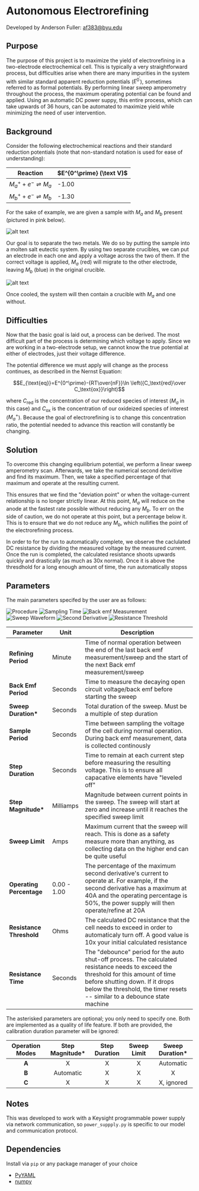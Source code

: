 # Autonomous Electrorefining

Developed by Anderson Fuller: [af383@byu.edu](docs/mailto:af383@byu.edu)

## Purpose

The purpose of this project is to maximize the yield of electrorefining in a two-electrode electrochemical cell. This is typically a very straightforward process, but difficulties arise when there are many impurities in the system with similar standard apparent reduction potentials ($E^{0^\prime}$), sometimes referred to as formal potentials. By performing linear sweep amperometry throughout the process, the maximum operating potential can be found and applied. Using an automatic DC power suppy, this entire process, which can take upwards of 36 hours, can be automated to maximize yield while minimizing the need of user intervention.

## Background

Consider the following electrochemical reactions and their standard reduction potentials (note that non-standard notation is used for ease of understanding):

| Reaction                            | $E^{0^\prime} (\text V)$ |
| ----------------------------------- | ------------------------ |
| $M_a^+ + e^-\rightleftharpoons M_a$ | -1.00                    |
| $M_b^+ + e^-\rightleftharpoons M_b$ | -1.30                    |

For the sake of example, we are given a sample with $M_a$ and $M_b$ present (pictured in pink below).

![alt text](docs/start.png)

Our goal is to separate the two metals. We do so by putting the sample into a molten salt eutectic system. By using two separate crucibles, we can put an electrode in each one and apply a voltage across the two of them. If the correct voltage is applied, $M_a$ (red) will migrate to the other electrode, leaving $M_b$ (blue) in the original crucible.

![alt text](docs/done.png)

Once cooled, the system will then contain a crucible with $M_a$ and one without.

## Difficulties

Now that the basic goal is laid out, a process can be derived. The most difficult part of the process is determining which voltage to apply. Since we are working in a two-electrode setup, we cannot know the true potential at either of electrodes, just their voltage difference.

The potential difference we must apply will change as the process continues, as described in the Nernst Equation:

$$E_{\text{eq}}=E^{0^\prime}-{RT\over{nF}}\ln \left({C_\text{red}\over C_\text{ox}}\right)$$

where $C_\text{red}$ is the concentration of our reduced species of interest ($M_a$ in this case) and $C_\text{ox}$ is the concentration of our oxideized species of interest ($M_a^+$). Because the goal of electrorefining is to change this concentration ratio, the potential needed to advance this reaction will constantly be changing.

## Solution

To overcome this changing equilibrium potential, we perform a linear sweep amperometry scan. Afterwards, we take the numerical second derivitive and find its maximum. Then, we take a specified percentage of that maximum and operate at the resulting current.

This ensures that we find the "deviation point" or when the voltage-current relationship is no longer strictly linear. At this point, $M_a$ will reduce on the anode at the fastest rate possible without reducing any $M_b$. To err on the side of caution, we do not operate at this point, but a percentage below it. This is to ensure that we do not reduce any $M_b$, which nullifies the point of the electrorefining process.

In order to for the run to automatically complete, we observe the caclulated DC resistance by dividing the measured voltage by the measured current. Once the run is completed, the calculated resistance shoots upwards quickly and drastically (as much as 30x normal). Once it is above the thresdhold for a long enough amount of time, the run automatically stopss

## Parameters

The main parameters specifed by the user are as follows:

![Procedure](docs/procedure.png)
![Sampling Time](docs/sample.png)
![Back emf Measurement](docs/back-emf.png)
![Sweep Waveform](docs/sweep.png)
![Second Derivative](docs/second-div.png)
![Resistance Threshold](docs/resistance.png)

| Parameter                | Unit        | Description                                                                                                                                                                                                                                         |
| ------------------------ | ----------- | --------------------------------------------------------------------------------------------------------------------------------------------------------------------------------------------------------------------------------------------------- |
| **Refining Period**      | Minute      | Time of normal operation between the end of the last back emf measurement/sweep and the start of the next Back emf measurement/sweep                                                                                                                |
| **Back Emf Period**      | Seconds     | Time to measure the decaying open circuit voltage/back emf before starting the sweep                                                                                                                                                                |
| **Sweep Duration\***     | Seconds     | Total duration of the sweep. Must be a multiple of step duration                                                                                                                                                                                    |
| **Sample Period**        | Seconds     | Time between sampling the voltage of the cell during normal operation. During back emf measurement, data is collected continously                                                                                                                   |
| **Step Duration**        | Seconds     | Time to remain at each current step before measuring the resulting voltage. This is to ensure all capacative elements have "leveled off"                                                                                                            |
| **Step Magnitude\***     | Milliamps   | Magnitude between current points in the sweep. The sweep will start at zero and increase until it reaches the specified sweep limit                                                                                                                 |
| **Sweep Limit**          | Amps        | Maximum current that the sweep will reach. This is done as a safety measure more than anything, as collecting data on the higher end can be quite useful                                                                                            |
| **Operating Percentage** | 0.00 - 1.00 | The percentage of the maximum second derivative's current to operate at. For example, if the second derivative has a maximum at 40A and the operating percentage is 50%, the power supply will then operate/refine at 20A                           |
| **Resistance Threshold** | Ohms        | The calculated DC resistance that the cell needs to exceed in order to automaticaly turn off. A good value is 10x your initial calculated resistance                                                                                                |
| **Resistance Time**      | Seconds     | The "debounce" period for the auto shut-off process. The calculated resistance needs to exceed the threshold for this amount of time before shutting down. If it drops below the threshold, the timer resets -- similar to a debounce state machine |

The asterisked parameters are optional; you only need to specify one. Both are implemented as a quality of life feature. If both are provided, the calibration duration parameter will be ignored:

| Operation Modes | Step Magnitude* | Step Duration | Sweep Limit | Sweep Duration* |
| :-------------: | :-------------: | :-----------: | :---------: | :-------------: |
|      **A**      |        X        |       X       |      X      |    Automatic    |
|      **B**      |    Automatic    |       X       |      X      |        X        |
|      **C**      |        X        |       X       |      X      |   X, ignored    |

## Notes

This was developed to work with a Keysight programmable power supply via network communication, so `power_suppply.py` is specific to our model and communication protocol.

## Dependencies

Install via `pip` or any package manager of your choice

* [PyYAML](https://pypi.org/project/PyYAML/)
* [numpy](https://pypi.org/project/numpy/)

<!-- ****

diagrams:

        https://www.desmos.com/calculator/cnfgl0nqbr
        https://www.desmos.com/calculator/vav48ojkwn
        https://www.desmos.com/calculator/msjydh5wgm
        https://www.desmos.com/calculator/krfqa2l97h
        https://www.desmos.com/calculator/uzhmusnkfg
        https://www.desmos.com/calculator/s6i6tq6nnx

-->